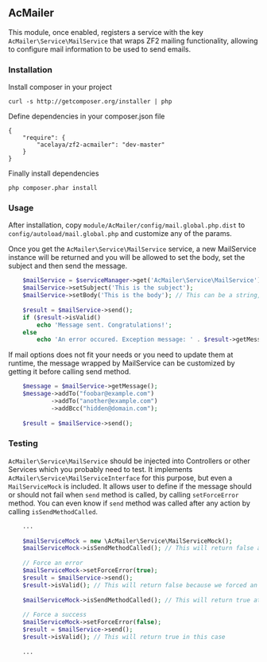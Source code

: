 ## AcMailer

This module, once enabled, registers a service with the key `AcMailer\Service\MailService` that wraps ZF2 mailing functionality, allowing to configure mail information to be used to send emails.

### Installation

Install composer in your project

	curl -s http://getcomposer.org/installer | php
	
Define dependencies in your composer.json file

	{
    	"require": {
	        "acelaya/zf2-acmailer": "dev-master"
	    }
	}
	
Finally install dependencies

	php composer.phar install

### Usage

After installation, copy `module/AcMailer/config/mail.global.php.dist` to `config/autoload/mail.global.php` and customize any of the params.

Once you get the `AcMailer\Service\MailService` service, a new MailService instance will be returned and you will be allowed to set the body, set the subject and then send the message.

```php
	$mailService = $serviceManager->get('AcMailer\Service\MailService');
	$mailService->setSubject('This is the subject');
	$mailService->setBody('This is the body'); // This can be a string, HTML or even a zend\Mime\Message or a Zend\Mime\Part
	
	$result = $mailService->send();
	if ($result->isValid() 
		echo 'Message sent. Congratulations!';
	else
		echo 'An error occured. Exception message: ' . $result->getMessage();
```

If mail options does not fit your needs or you need to update them at runtime, the message wrapped by MailService can be customized by getting it before calling send method.

```php
	$message = $mailService->getMessage();
	$message->addTo("foobar@example.com")
			->addTo("another@example.com")
			->addBcc("hidden@domain.com");
			
	$result = $mailService->send();
```

### Testing

`AcMailer\Service\MailService` should be injected into Controllers or other Services which you probably need to test. It implements `AcMailer\Service\MailServiceInterface` for this purpose, but even a `MailServiceMock` is included.
It allows user to define if the message should or should not fail when `send` method is called, by calling `setForceError` method.
You can even know if `send` method was called after any action by calling `isSendMethodCalled`.

```php
	...
	
	$mailServiceMock = new \AcMailer\Service\MailServiceMock();
	$mailServiceMock->isSendMethodCalled(); // This will return false at this point
	
	// Force an error
	$mailServiceMock->setForceError(true);
	$result = $mailService->send();
	$result->isValid(); // This will return false because we forced an error
	
	$mailServiceMock->isSendMethodCalled(); // This will return true at this point
	
	// Force a success
	$mailServiceMock->setForceError(false);
	$result = $mailService->send();
	$result->isValid(); // This will return true in this case
	
	...
```